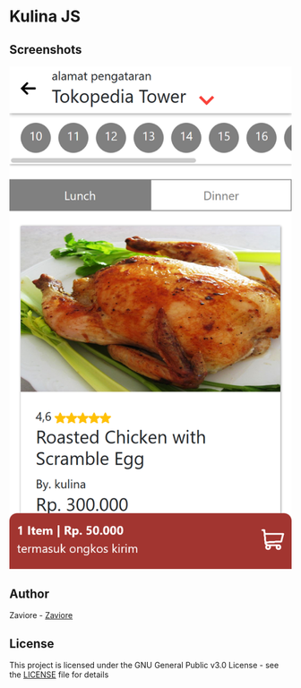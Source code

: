 # Kulina JS

## Screenshots

<img src="./src/images/screenshot.png" alt="kulina" width="700px"/>

## Author

Zaviore - [Zaviore](https://github.com/Zaviore)

## License

This project is licensed under the GNU General Public v3.0 License - see the [LICENSE](LICENSE) file for details




